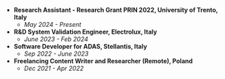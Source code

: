 - **Research Assistant - Research Grant PRIN 2022, University of Trento, Italy**
  - _May 2024 - Present_
- **R&D System Validation Engineer, Electrolux, Italy**
  - _June 2023 - Feb 2024_
- **Software Developer for ADAS, Stellantis, Italy**
  - _Sep 2022 - June 2023_
- **Freelancing Content Writer and Researcher (Remote), Poland**
  - _Dec 2021 - Apr 2022_
